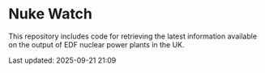 # Nuke Watch

This repository includes code for retrieving the latest information available on the output of EDF nuclear power plants in the UK.

Last updated: 2025-09-21 21:09